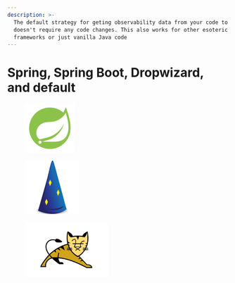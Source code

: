 ```yaml
---
description: >-
  The default strategy for geting observability data from your code to Digma
  doesn't require any code changes. This also works for other esoteric
  frameworks or just vanilla Java code
---
```


# Spring, Spring Boot, Dropwizard, and default



<div align="left">

<figure><img src="../../.gitbook/assets/image (2) (1).png" alt="" width="113"><figcaption></figcaption></figure>

 

<figure><img src="../../.gitbook/assets/image (3) (1).png" alt="" width="123"><figcaption></figcaption></figure>

 

<figure><img src="../../.gitbook/assets/image (4) (1).png" alt="" width="188"><figcaption></figcaption></figure>

</div>
